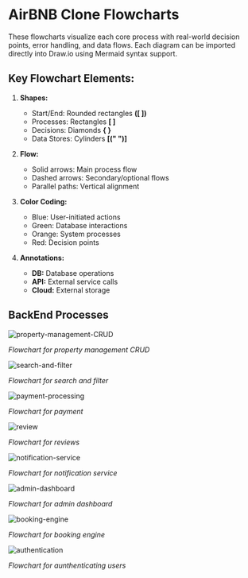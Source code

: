 # AirBNB Clone Flowcharts
These flowcharts visualize each core process with real-world decision points, error handling, and data flows. Each diagram can be imported directly into Draw.io using Mermaid syntax support.

## Key Flowchart Elements:
1. **Shapes:**
    * Start/End: Rounded rectangles **([ ])**
    * Processes: Rectangles **[ ]**
    * Decisions: Diamonds **{ }**
    * Data Stores: Cylinders **[(" ")]**

2. **Flow:**
    * Solid arrows: Main process flow
    * Dashed arrows: Secondary/optional flows
    * Parallel paths: Vertical alignment

3. **Color Coding:**
    * Blue: User-initiated actions
    * Green: Database interactions
    * Orange: System processes
    * Red: Decision points

4. **Annotations:**
    * **DB:** Database operations
    * **API:** External service calls
    * **Cloud:** External storage

## BackEnd Processes

![property-management-CRUD](/flowcharts/flow-property-crud.png)

*Flowchart for property management CRUD*

![search-and-filter](/flowcharts/flow-search-filter.png)

*Flowchart for search and filter*

![payment-processing](/flowcharts/flow-payment-processing.png)

*Flowchart for payment*

![review](/flowcharts/flow-review.png)

*Flowchart for reviews*

![notification-service](/flowcharts/flow-notification-service.png)

*Flowchart for notification service*

![admin-dashboard](/flowcharts/flow-admin-dashboard.png)

*Flowchart for admin dashboard*

![booking-engine](/flowcharts/flow-booking.png)

*Flowchart for booking engine*

![authentication](/flowcharts/flow-authentication.png)

*Flowchart for aunthenticating users*


